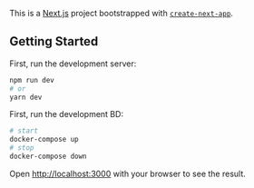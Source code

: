 This is a [Next.js](https://nextjs.org/) project bootstrapped with [`create-next-app`](https://github.com/vercel/next.js/tree/canary/packages/create-next-app).

## Getting Started

First, run the development server:

```bash
npm run dev
# or
yarn dev
```
First, run the development BD:

```bash
# start
docker-compose up
# stop
docker-compose down
```

Open [http://localhost:3000](http://localhost:3000) with your browser to see the result.